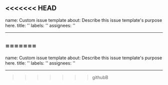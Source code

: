 <<<<<<< HEAD
---
name: Custom issue template
about: Describe this issue template's purpose here.
title: ''
labels: ''
assignees: ''

---


=======
---
name: Custom issue template
about: Describe this issue template's purpose here.
title: ''
labels: ''
assignees: ''

---


>>>>>>> githubB
